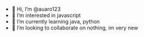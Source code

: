 - 👋 Hi, I’m @auaro123
- 👀 I’m interested in javascript
- 🌱 I’m currently learning java, python
- 💞️ I’m looking to collaborate on nothing, im very new
